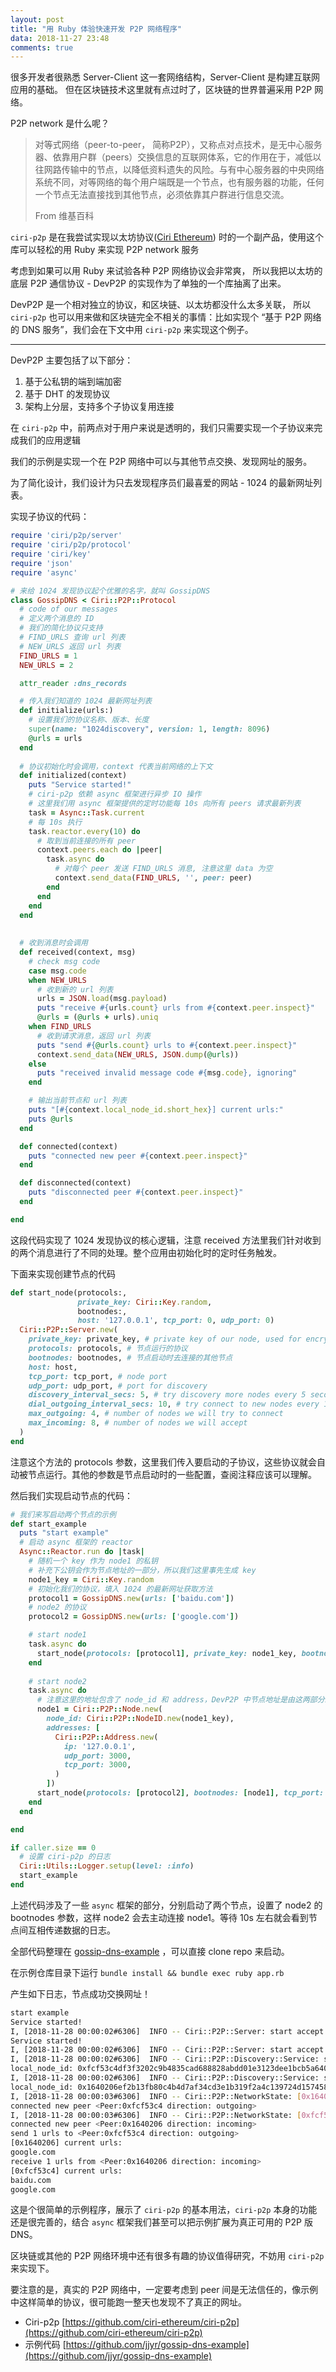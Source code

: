 ```yaml
---
layout: post
title: "用 Ruby 体验快速开发 P2P 网络程序"
data: 2018-11-27 23:48
comments: true
---
```


很多开发者很熟悉 Server-Client 这一套网络结构，Server-Client 是构建互联网应用的基础。
但在区块链技术这里就有点过时了，区块链的世界普遍采用 P2P 网络。

P2P network 是什么呢？

> 对等式网络（peer-to-peer， 简称P2P），又称点对点技术，是无中心服务器、依靠用户群（peers）交换信息的互联网体系，它的作用在于，减低以往网路传输中的节点，以降低资料遗失的风险。与有中心服务器的中央网络系统不同，对等网络的每个用户端既是一个节点，也有服务器的功能，任何一个节点无法直接找到其他节点，必须依靠其户群进行信息交流。
> 
> From 维基百科

`ciri-p2p` 是在我尝试实现以太坊协议([Ciri Ethereum](https://github.com/ciri-ethereum/ciri)) 时的一个副产品，使用这个库可以轻松的用 Ruby 来实现 P2P network 服务

考虑到如果可以用 Ruby 来试验各种 P2P 网络协议会非常爽，
所以我把以太坊的底层 P2P 通信协议 -  DevP2P 的实现作为了单独的一个库抽离了出来。

DevP2P 是一个相对独立的协议，和区块链、以太坊都没什么太多关联，
所以 `ciri-p2p` 也可以用来做和区块链完全不相关的事情：比如实现个 “基于 P2P 网络的 DNS 服务”，我们会在下文中用 `ciri-p2p` 来实现这个例子。

-----------------

DevP2P 主要包括了以下部分：

1. 基于公私钥的端到端加密
2. 基于 DHT 的发现协议
3. 架构上分层，支持多个子协议复用连接

在 `ciri-p2p` 中，前两点对于用户来说是透明的，我们只需要实现一个子协议来完成我们的应用逻辑

我们的示例是实现一个在 P2P 网络中可以与其他节点交换、发现网址的服务。

为了简化设计，我们设计为只去发现程序员们最喜爱的网站 - 1024 的最新网址列表。

实现子协议的代码：

``` ruby
require 'ciri/p2p/server'
require 'ciri/p2p/protocol'
require 'ciri/key'
require 'json'
require 'async'

# 来给 1024 发现协议起个优雅的名字，就叫 GossipDNS
class GossipDNS < Ciri::P2P::Protocol
  # code of our messages
  # 定义两个消息的 ID
  # 我们的简化协议只支持
  # FIND_URLS 查询 url 列表
  # NEW_URLS 返回 url 列表
  FIND_URLS = 1
  NEW_URLS = 2

  attr_reader :dns_records

  # 传入我们知道的 1024 最新网址列表
  def initialize(urls:) 
    # 设置我们的协议名称、版本、长度
    super(name: "1024discovery", version: 1, length: 8096) 
    @urls = urls 
  end
  
  # 协议初始化时会调用，context 代表当前网络的上下文
  def initialized(context) 
    puts "Service started!"
    # ciri-p2p 依赖 async 框架进行异步 IO 操作
    # 这里我们用 async 框架提供的定时功能每 10s 向所有 peers 请求最新列表
    task = Async::Task.current 
    # 每 10s 执行
    task.reactor.every(10) do
      # 取到当前连接的所有 peer
      context.peers.each do |peer| 
        task.async do
          # 对每个 peer 发送 FIND_URLS 消息, 注意这里 data 为空
          context.send_data(FIND_URLS, '', peer: peer) 
        end
      end
    end
  end
  
  
  # 收到消息时会调用
  def received(context, msg) 
    # check msg code
    case msg.code 
    when NEW_URLS
      # 收到新的 url 列表
      urls = JSON.load(msg.payload) 
      puts "receive #{urls.count} urls from #{context.peer.inspect}"
      @urls = (@urls + urls).uniq 
    when FIND_URLS
      # 收到请求消息，返回 url 列表
      puts "send #{@urls.count} urls to #{context.peer.inspect}"
      context.send_data(NEW_URLS, JSON.dump(@urls)) 
    else
      puts "received invalid message code #{msg.code}, ignoring"
    end

    # 输出当前节点和 url 列表
    puts "[#{context.local_node_id.short_hex}] current urls:"
    puts @urls
  end

  def connected(context) 
    puts "connected new peer #{context.peer.inspect}"
  end

  def disconnected(context) 
    puts "disconnected peer #{context.peer.inspect}"
  end

end
```

这段代码实现了 1024 发现协议的核心逻辑，注意 received 方法里我们针对收到的两个消息进行了不同的处理。整个应用由初始化时的定时任务触发。


下面来实现创建节点的代码

``` ruby
def start_node(protocols:,
               private_key: Ciri::Key.random, 
               bootnodes:, 
               host: '127.0.0.1', tcp_port: 0, udp_port: 0) 
  Ciri::P2P::Server.new( 
    private_key: private_key, # private key of our node, used for encrypted communication
    protocols: protocols, # 节点运行的协议
    bootnodes: bootnodes, # 节点启动时去连接的其他节点
    host: host, 
    tcp_port: tcp_port, # node port
    udp_port: udp_port, # port for discovery
    discovery_interval_secs: 5, # try discovery more nodes every 5 seconds
    dial_outgoing_interval_secs: 10, # try connect to new nodes every 10 seconds
    max_outgoing: 4, # number of nodes we will try to connect
    max_incoming: 8, # number of nodes we will accept
  ) 
end
```

注意这个方法的 protocols 参数，这里我们传入要启动的子协议，这些协议就会自动被节点运行。其他的参数是节点启动时的一些配置，查阅注释应该可以理解。


然后我们实现启动节点的代码：

``` ruby
# 我们来写启动两个节点的示例
def start_example
  puts "start example"
  # 启动 async 框架的 reactor
  Async::Reactor.run do |task| 
    # 随机一个 key 作为 node1 的私钥
    # 补充下公钥会作为节点地址的一部分，所以我们这里事先生成 key
    node1_key = Ciri::Key.random 
    # 初始化我们的协议，填入 1024 的最新网址获取方法
    protocol1 = GossipDNS.new(urls: ['baidu.com']) 
    # node2 的协议
    protocol2 = GossipDNS.new(urls: ['google.com']) 

    # start node1
    task.async do
      start_node(protocols: [protocol1], private_key: node1_key, bootnodes: [], tcp_port: 3000, udp_port: 3000).run 
    end
    
    # start node2
    task.async do
      # 注意这里的地址包含了 node_id 和 address，DevP2P 中节点地址是由这两部分组成。
      node1 = Ciri::P2P::Node.new( 
        node_id: Ciri::P2P::NodeID.new(node1_key), 
        addresses: [ 
          Ciri::P2P::Address.new( 
            ip: '127.0.0.1', 
            udp_port: 3000, 
            tcp_port: 3000, 
          ) 
        ]) 
      start_node(protocols: [protocol2], bootnodes: [node1], tcp_port: 3001, udp_port: 3001).run 
    end
  end

end

if caller.size == 0
  # 设置 ciri-p2p 的日志
  Ciri::Utils::Logger.setup(level: :info) 
  start_example 
end
```

上述代码涉及了一些 `async` 框架的部分，分别启动了两个节点，设置了 node2 的 bootnodes 参数，这样 node2 会去主动连接 node1。等待 10s 左右就会看到节点间互相传递数据的日志。

全部代码整理在 [gossip-dns-example](https://github.com/jjyr/gossip-dns-example) ，可以直接 clone repo 来启动。

在示例仓库目录下运行 `bundle install && bundle exec ruby app.rb`

产生如下日志，节点成功交换网址！

``` bash
start example
Service started!                                        
I, [2018-11-28 00:00:02#6306]  INFO -- Ciri::P2P::Server: start accept connections -- listen on localhost:hbci
Service started!
I, [2018-11-28 00:00:02#6306]  INFO -- Ciri::P2P::Server: start accept connections -- listen on localhost:redwood-broker
I, [2018-11-28 00:00:02#6306]  INFO -- Ciri::P2P::Discovery::Service: start discovery server on udp_port: 3000 tcp_port: 3000
local_node_id: 0xfcf53c4df3f3202c9b4835cad688828abdd01e3123dee1bcb5a6408199360f92e225a4d2e2d04e2e0f7002c1bde328e13c107ccd43140f08ce052f53753d3458
I, [2018-11-28 00:00:02#6306]  INFO -- Ciri::P2P::Discovery::Service: start discovery server on udp_port: 3001 tcp_port: 3001
local_node_id: 0x1640206ef2b13fb80c4b4d7af34cd3e1b319f2a4c139724d157458df456569487b17cd787072b94de1776c40bf51b8d4d1cfff56358dc5ecf7472fa2fe2d1d28
I, [2018-11-28 00:00:03#6306]  INFO -- Ciri::P2P::NetworkState: [0x1640206] connect to new peer <Peer:0xfcf53c4 direction: outgoing>
connected new peer <Peer:0xfcf53c4 direction: outgoing>
I, [2018-11-28 00:00:03#6306]  INFO -- Ciri::P2P::NetworkState: [0xfcf53c4] connect to new peer <Peer:0x1640206 direction: incoming>
connected new peer <Peer:0x1640206 direction: incoming>
send 1 urls to <Peer:0xfcf53c4 direction: outgoing>
[0x1640206] current urls:             
google.com                                  
receive 1 urls from <Peer:0x1640206 direction: incoming>                                                                        
[0xfcf53c4] current urls:                                                                                                        
baidu.com                                                                                                                       
google.com
```

这是个很简单的示例程序，展示了 `ciri-p2p` 的基本用法，`ciri-p2p` 本身的功能还是很完善的，结合 `async` 框架我们甚至可以把示例扩展为真正可用的 P2P 版 DNS。

区块链或其他的 P2P 网络环境中还有很多有趣的协议值得研究，不妨用 `ciri-p2p` 来实现下。

要注意的是，真实的 P2P 网络中，一定要考虑到 peer 间是无法信任的，像示例中这样简单的协议，很可能跑一整天也发现不了真正的网址。

* Ciri-p2p [https://github.com/ciri-ethereum/ciri-p2p](https://github.com/ciri-ethereum/ciri-p2p)
* 示例代码 [https://github.com/jjyr/gossip-dns-example](https://github.com/jjyr/gossip-dns-example)
